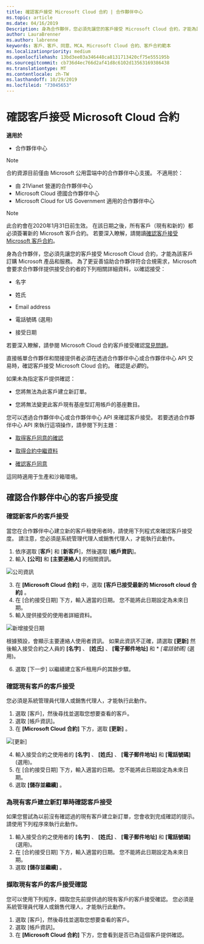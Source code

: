 ```yaml
---
title: 確認客戶接受 Microsoft Cloud 合約 | 合作夥伴中心
ms.topic: article
ms.date: 04/16/2019
Description: 身為合作夥伴，您必須先讓您的客戶接受 Microsoft Cloud 合約，才能為該客戶訂購 Microsoft 產品和服務。 為了更妥善協助合作夥伴符合合規需求，Microsoft 會要求合作夥伴提供接受合約者的特定詳細資料，以確認接受。
author: LauraBrenner
ms.author: labrenne
keywords: 客戶、客戶、同意、MCA、Microsoft Cloud 合約、客戶合約範本
ms.localizationpriority: medium
ms.openlocfilehash: 13bd3ee03a346448ca8131713420cf75e555195b
ms.sourcegitcommit: cb736d4ec766d2af41d8c6102d13563169386438
ms.translationtype: MT
ms.contentlocale: zh-TW
ms.lasthandoff: 10/29/2019
ms.locfileid: "73045653"
---
```

# <a name="confirm-customer-acceptance-of-the-microsoft-cloud-agreement"></a>確認客戶接受 Microsoft Cloud 合約

**適用於**
-  合作夥伴中心

> [!NOTE]
> 合約資源目前僅由 Microsoft 公用雲端中的合作夥伴中心支援。 不適用於：
> * 由 21Vianet 營運的合作夥伴中心
> * Microsoft Cloud 德國合作夥伴中心
> * Microsoft Cloud for US Government 適用的合作夥伴中心

>[!NOTE]
>此合約會在2020年1月31日前生效。 在該日期之後，所有客戶（現有和新的）都必須簽署新的 Microsoft 客戶合約。 若要深入瞭解，請閱讀[確認客戶接受 Microsoft 客戶合約](confirm-customer-agreement.md)。

身為合作夥伴，您必須先讓您的客戶接受 Microsoft Cloud 合約，才能為該客戶訂購 Microsoft 產品和服務。 為了更妥善協助合作夥伴符合合規需求，Microsoft 會要求合作夥伴提供接受合約者的下列相關詳細資料，以確認接受： 

-   名字

-   姓氏

-   Email address

-   電話號碼 (選用)

-   接受日期

若要深入瞭解，請參閱 Microsoft Cloud 合約客戶接受確認[常見問題](https://docs.microsoft.com/partner-center/confirm-consent-faq)。

直接帳單合作夥伴和間接提供者必須在透過合作夥伴中心或合作夥伴中心 API 交易時，確認客戶接受 Microsoft Cloud 合約。 確認是*必要*的。

如果未為指定客戶提供確認：

-   您將無法為此客戶建立新訂單。

-   您將無法變更此客戶現有基座型訂用帳戶的基座數目。

您可以透過合作夥伴中心或合作夥伴中心 API 來確認客戶接受。 若要透過合作夥伴中心 API 來執行這項操作，請參閱下列主題： 

-   [取得客戶同意的確認](https://docs.microsoft.com/partner-center/develop/get-confirmation-of-customer-consent)

-   [取得合約中繼資料](https://docs.microsoft.com/partner-center/develop/get-agreement-metadata)

-   [確認客戶同意](https://docs.microsoft.com/partner-center/develop/confirm-customer-consent)


這同時適用于生產和沙箱環境。

## <a name="confirming-customer-acceptance-in-partner-center"></a>確認合作夥伴中心的客戶接受度

### <a name="confirm-customer-acceptance-for-a-new-customer"></a>確認新客戶的客戶接受

當您在合作夥伴中心建立新的客戶租使用者時，請使用下列程式來確認客戶接受度。 請注意，您必須是系統管理代理人或銷售代理人，才能執行此動作。

1. 依序選取 [**客戶**] 和 [**新客戶**]，然後選取 [**帳戶資訊**]。
2. 輸入 **\[公司\]** 和 **\[主要連絡人\]** 的相關資訊。

![公司資訊](images/mca/mca1.png)

3. 在 **\[Microsoft Cloud 合約\]** 中，選取 **\[客戶已接受最新的 Microsoft cloud 合約\]** 。
4. 在 [合約接受日期] 下方，輸入適當的日期。 您不能將此日期設定為未來日期。
5. 輸入提供接受的使用者詳細資料。

![新增接受日期](images/mca/MCA3.png)

根據預設，會顯示主要連絡人使用者資訊。 如果此資訊不正確，請選取 **\[更新\]** 然後輸入接受合約之人員的 **\[名字\]** 、 **\[姓氏\]** 、 **\[電子郵件地址\]** 和 * *\[電話號碼\]* (選用)。

6. 選取 [下一步] 以繼續建立客戶租用戶的其餘步驟。

### <a name="confirm-customer-acceptance-for-an-existing-customer"></a>確認現有客戶的客戶接受

您必須是系統管理員代理人或銷售代理人，才能執行此動作。

1. 選取 [客戶]，然後尋找並選取您想要查看的客戶。
2. 選取 [帳戶資訊]。
3. 在 **\[Microsoft Cloud 合約\]** 下方，選取 **\[更新\]** 。

![[更新]](images/mca/mca4.png)

4. 輸入接受合約之使用者的 **\[名字\]** 、 **\[姓氏\]** 、 **\[電子郵件地址\]** 和 **\[電話號碼\]** (選用)。
5. 在 [合約接受日期] 下方，輸入適當的日期。 您不能將此日期設定為未來日期。
6. 選取 **\[儲存並繼續\]** 。

### <a name="confirm-customer-acceptance-while-creating-new-order-for-an-existing-customer"></a>為現有客戶建立新訂單時確認客戶接受

如果您嘗試為以前沒有確認過的現有客戶建立新訂單，您會收到完成確認的提示。 請使用下列程序來執行此動作。

1. 輸入接受合約之使用者的 **\[名字\]** 、 **\[姓氏\]** 、 **\[電子郵件地址\]** 和 **\[電話號碼\]** (選用)。
2. 在 [合約接受日期] 下方，輸入適當的日期。 您不能將此日期設定為未來日期。
3. 選取 **\[儲存並繼續\]** 。

### <a name="retrieve-confirmation-of-customer-acceptance-for-an-existing-customer"></a>擷取現有客戶的客戶接受確認

您可以使用下列程序，擷取您先前提供過的現有客戶的客戶接受確認。 您必須是系統管理員代理人或銷售代理人，才能執行此動作。

1. 選取 [客戶]，然後尋找並選取您想要查看的客戶。
2. 選取 [帳戶資訊]。
3. 在 **\[Microsoft Cloud 合約\]** 下方，您會看到是否已為這個客戶提供確認。

